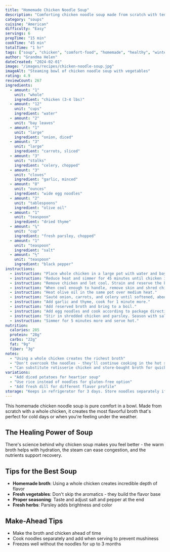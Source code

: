 ```yaml
---
title: "Homemade Chicken Noodle Soup"
description: "Comforting chicken noodle soup made from scratch with tender vegetables and egg noodles"
category: "soups"
cuisine: "American"
difficulty: "Easy"
servings: 6
prepTime: "15 min"
cookTime: "45 min"
totalTime: "1 hr"
tags: ["soup", "chicken", "comfort-food", "homemade", "healthy", "winter"]
author: "Grandma Helen"
dateCreated: "2024-02-01"
image: "/images/recipes/chicken-noodle-soup.jpg"
imageAlt: "Steaming bowl of chicken noodle soup with vegetables"
rating: 4.9
reviewCount: 267
ingredients:
  - amount: "1"
    unit: "whole"
    ingredient: "chicken (3-4 lbs)"
  - amount: "12"
    unit: "cups"
    ingredient: "water"
  - amount: "2"
    unit: "bay leaves"
  - amount: "1"
    unit: "large"
    ingredient: "onion, diced"
  - amount: "3"
    unit: "large"
    ingredient: "carrots, sliced"
  - amount: "3"
    unit: "stalks"
    ingredient: "celery, chopped"
  - amount: "3"
    unit: "cloves"
    ingredient: "garlic, minced"
  - amount: "8"
    unit: "ounces"
    ingredient: "wide egg noodles"
  - amount: "2"
    unit: "tablespoons"
    ingredient: "olive oil"
  - amount: "1"
    unit: "teaspoon"
    ingredient: "dried thyme"
  - amount: "¼"
    unit: "cup"
    ingredient: "fresh parsley, chopped"
  - amount: "1"
    unit: "teaspoon"
    ingredient: "salt"
  - amount: "½"
    unit: "teaspoon"
    ingredient: "black pepper"
instructions:
  - instruction: "Place whole chicken in a large pot with water and bay leaves. Bring to a boil."
  - instruction: "Reduce heat and simmer for 45 minutes until chicken is tender."
  - instruction: "Remove chicken and let cool. Strain and reserve the broth."
  - instruction: "When cool enough to handle, remove skin and shred chicken into bite-sized pieces."
  - instruction: "Heat olive oil in the same pot over medium heat."
  - instruction: "Sauté onion, carrots, and celery until softened, about 8 minutes."
  - instruction: "Add garlic and thyme, cook for 1 minute more."
  - instruction: "Add reserved broth and bring to a boil."
  - instruction: "Add egg noodles and cook according to package directions."
  - instruction: "Stir in shredded chicken and parsley. Season with salt and pepper."
  - instruction: "Simmer for 5 minutes more and serve hot."
nutrition:
  calories: 285
  protein: "28g"
  carbs: "22g"
  fat: "9g"
  fiber: "3g"
notes:
  - "Using a whole chicken creates the richest broth"
  - "Don't overcook the noodles - they'll continue cooking in the hot soup"
  - "Can substitute rotisserie chicken and store-bought broth for quicker version"
variations:
  - "Add diced potatoes for heartier soup"
  - "Use rice instead of noodles for gluten-free option"
  - "Add fresh dill for different flavor profile"
storage: "Keeps in refrigerator for 3 days. Store noodles separately if possible to prevent mushiness"
---
```


This homemade chicken noodle soup is pure comfort in a bowl. Made from scratch with a whole chicken, it creates the most flavorful broth that's perfect for cold days or when you're feeling under the weather.

## The Healing Power of Soup

There's science behind why chicken soup makes you feel better - the warm broth helps with hydration, the steam can ease congestion, and the nutrients support recovery.

## Tips for the Best Soup

- **Homemade broth**: Using a whole chicken creates incredible depth of flavor
- **Fresh vegetables**: Don't skip the aromatics - they build the flavor base
- **Proper seasoning**: Taste and adjust salt and pepper at the end
- **Fresh herbs**: Parsley adds brightness and color

## Make-Ahead Tips

- Make the broth and chicken ahead of time
- Cook noodles separately and add when serving to prevent mushiness
- Freezes well without the noodles for up to 3 months
